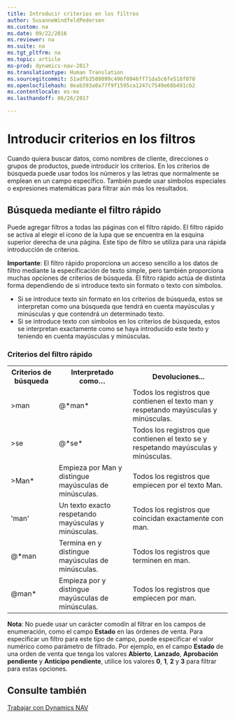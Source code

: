 ```yaml
---
title: Introducir criterios en los filtros
author: SusanneWindfeldPedersen
ms.custom: na
ms.date: 09/22/2016
ms.reviewer: na
ms.suite: na
ms.tgt_pltfrm: na
ms.topic: article
ms-prod: dynamics-nav-2017
ms.translationtype: Human Translation
ms.sourcegitcommit: 51adfb3588099c496f0946ff71da5c6fe518f070
ms.openlocfilehash: 8eab393a0a77f9f1595ca1247c7549e68b491cb2
ms.contentlocale: es-mx
ms.lasthandoff: 06/26/2017

---
```


# <a name="entering-criteria-in-filters"></a>Introducir criterios en los filtros
Cuando quiera buscar datos, como nombres de cliente, direcciones o grupos de productos, puede introducir los criterios. En los criterios de búsqueda puede usar todos los números y las letras que normalmente se emplean en un campo específico. También puede usar símbolos especiales o expresiones matemáticas para filtrar aún más los resultados.

## <a name="searching-using-the-quick-filter"></a>Búsqueda mediante el filtro rápido
Puede agregar filtros a todas las páginas con el filtro rápido. El filtro rápido se activa al elegir el icono de la lupa que se encuentra en la esquina superior derecha de una página. Este tipo de filtro se utiliza para una rápida introducción de criterios.

**Importante**: El filtro rápido proporciona un acceso sencillo a los datos de filtro mediante la especificación de texto simple, pero también proporciona muchas opciones de criterios de búsqueda. El filtro rápido actúa de distinta forma dependiendo de si introduce texto sin formato o texto con símbolos.  
- Si se introduce texto sin formato en los criterios de búsqueda, estos se interpretan como una búsqueda que tendrá en cuenta mayúsculas y minúsculas y que contendrá un determinado texto.  
- Si se introduce texto con símbolos en los criterios de búsqueda, estos se interpretan exactamente como se haya introducido este texto y teniendo en cuenta mayúsculas y minúsculas.

### <a name="quick-filter-criteria"></a>Criterios del filtro rápido
<!-- html syntax because symbols conflict with MarkDown syntax -->
<TABLE>
  <TR>
    <TH>Criterios de búsqueda</TH>
    <TH>Interpretado como…</TH>
    <TH>Devoluciones...</TH>
  </TR>
  <TR>
    <TD>>man</TD>
    <TD>@*man*</TD>
    <TD>Todos los registros que contienen el texto man y respetando mayúsculas y minúsculas.</TD>
  </TR>
  <TR>
    <TD>>se</TD>
    <TD>@*se*</TD>
    <TD>Todos los registros que contienen el texto se y respetando mayúsculas y minúsculas.</TD>
  </TR>
  <TR>
    <TD>>Man*</TD>
    <TD>Empieza por Man y distingue mayúsculas de minúsculas.</TD>
    <TD>Todos los registros que empiecen por el texto Man.</TD>
  </TR>
  <TR>
    <TD>'man'</TD>
    <TD>Un texto exacto respetando mayúsculas y minúsculas.</TD>
    <TD>Todos los registros que coincidan exactamente con man.</TD>
  </TR>
  <TR>
    <TD>@*man</TD>
    <TD>Termina en y distingue mayúsculas de minúsculas.</TD>
    <TD>Todos los registros que terminen en man.</TD>
  </TR>
  <TR>
    <TD>@man*</TD>
    <TD>Empieza por y distingue mayúsculas de minúsculas.</TD>
    <TD>Todos los registros que empiecen por man.</TD>
  </TR>
</TABLE>

**Nota**: No puede usar un carácter comodín al filtrar en los campos de enumeración, como el campo **Estado** en las órdenes de venta. Para especificar un filtro para este tipo de campo, puede especificar el valor numérico como parámetro de filtrado. Por ejemplo, en el campo **Estado** de una orden de venta que tenga los valores **Abierto**, **Lanzado**, **Aprobación pendiente** y **Anticipo pendiente**, utilice los valores **0**, **1**, **2** y **3** para filtrar para estas opciones.  

## <a name="see-also"></a>Consulte también
[Trabajar con Dynamics NAV](ui-work-product.md)

